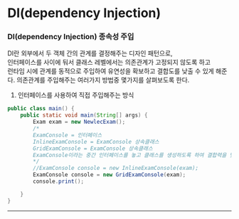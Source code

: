 # DI(dependency Injection)


### DI(dependency Injection) 종속성 주입   
DI란 외부에서 두 객체 간의 관계를 결정해주는 디자인 패턴으로,   
인터페이스를 사이에 둬서 클래스 레벨에서는 의존관계가 고정되지 않도록 하고   
런타임 시에 관계를 동적으로 주입하여 유연성을 확보하고 결합도를 낮출 수 있게 해준다.
의존관계를 주입해주는 여러가지 방법중 몇가지를 살펴보도록 한다.

1. 인터페이스를 사용하여 직접 주입해주는 방식
```java
public class main() {
    public static void main(String[] args) {
        Exam exam = new NewlecExam();
        /*
        ExamConsole = 인터페이스 
        InlineExamConsole = ExamConsole 상속클래스
        GridExamConsole = ExamConsole 상속클래스
        ExamConsole이라는 중간 인터페이스를 놓고 클래스를 생성하도록 하여 결합력을 낮춤
        */
        //ExamConsole console = new InlineExamConsole(exam);
        ExamConsole console = new GridExamConsole(exam);
        console.print();

    }
}
```

---
